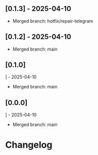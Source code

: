 ## [0.1.3] - 2025-04-10
- Merged branch: hotfix/repair-telegram

## [0.1.2] - 2025-04-10
- Merged branch: main

## [0.1.0]
] - 2025-04-10
- Merged branch: main

## [0.0.0]
] - 2025-04-10
- Merged branch: main

# Changelog

